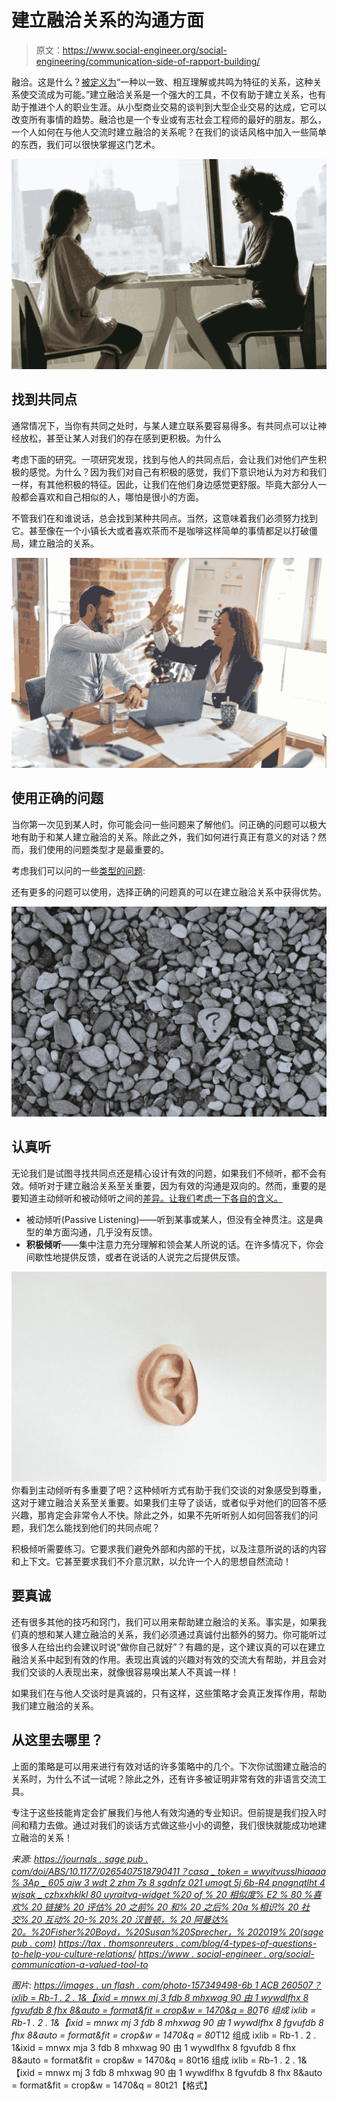 # 建立融洽关系的沟通方面

> 原文：<https://www.social-engineer.org/social-engineering/communication-side-of-rapport-building/>

融洽。这是什么？[被定义为](https://www.merriam-webster.com/dictionary/rapport)“一种以一致、相互理解或共鸣为特征的关系，这种关系使交流成为可能。”建立融洽关系是一个强大的工具，不仅有助于建立关系，也有助于推进个人的职业生涯。从小型商业交易的谈判到大型企业交易的达成，它可以改变所有事情的趋势。融洽也是一个专业或有志社会工程师的最好的朋友。那么，一个人如何在与他人交流时建立融洽的关系呢？在我们的谈话风格中加入一些简单的东西，我们可以很快掌握这门艺术。

![Communication Side of Rapport Building](img/9fcefce0dc0021ed25de13943691e763.png)

## 找到共同点

通常情况下，当你有共同之处时，与某人建立联系要容易得多。有共同点可以让神经放松，甚至让某人对我们的存在感到更积极。为什么

考虑下面的研究。一项研究发现，找到与他人的共同点后，会让我们对他们产生积极的感觉。为什么？因为我们对自己有积极的感觉，我们下意识地认为对方和我们一样，有其他积极的特征。因此，让我们在他们身边感觉更舒服。毕竟大部分人一般都会喜欢和自己相似的人，哪怕是很小的方面。

不管我们在和谁说话，总会找到某种共同点。当然，这意味着我们必须努力找到它。甚至像在一个小镇长大或者喜欢茶而不是咖啡这样简单的事情都足以打破僵局，建立融洽的关系。

![](img/d674b6f996689e388c4f6d8cb69911b6.png)

## 使用正确的问题

当你第一次见到某人时，你可能会问一些问题来了解他们。问正确的问题可以极大地有助于和某人建立融洽的关系。除此之外，我们如何进行真正有意义的对话？然而，我们使用的问题类型才是最重要的。

考虑我们可以问的一些[类型的问题](https://tax.thomsonreuters.com/blog/4-types-of-questions-to-help-you-cultivate-relationships/):

还有更多的问题可以使用，选择正确的问题真的可以在建立融洽关系中获得优势。

![](img/3d18d632d98d2a234e8e857919eefc75.png)

## 认真听

无论我们是试图寻找共同点还是精心设计有效的问题，如果我们不倾听，都不会有效。倾听对于建立融洽关系至关重要，因为有效的沟通是双向的。然而，重要的是要知道主动倾听和被动倾听之间的[差异。让我们考虑一下各自的含义。](https://www.lifehack.org/881336/passive-listening)

*   被动倾听(Passive Listening)——听到某事或某人，但没有全神贯注。这是典型的单方面沟通，几乎没有反馈。
*   **积极倾听**——集中注意力充分理解和领会某人所说的话。在许多情况下，你会间歇性地提供反馈，或者在说话的人说完之后提供反馈。

![](img/d7b4342a4ae7671425f2db0d855a01e3.png)
你看到主动倾听有多重要了吧？这种倾听方式有助于我们交谈的对象感受到尊重，这对于建立融洽关系至关重要。如果我们主导了谈话，或者似乎对他们的回答不感兴趣，那肯定会非常令人不快。除此之外，如果不先听听别人如何回答我们的问题，我们怎么能找到他们的共同点呢？

积极倾听需要练习。它要求我们避免外部和内部的干扰，以及注意所说的话的内容和上下文。它甚至要求我们不介意沉默，以允许一个人的思想自然流动！

## 要真诚

还有很多其他的技巧和窍门，我们可以用来帮助建立融洽的关系。事实是，如果我们真的想和某人建立融洽的关系，我们必须通过真诚付出额外的努力。你可能听过很多人在给出约会建议时说“做你自己就好”？有趣的是，这个建议真的可以在建立融洽关系中起到有效的作用。表现出真诚的兴趣对有效的交流大有帮助，并且会对我们交谈的人表现出来，就像很容易嗅出某人不真诚一样！

如果我们在与他人交谈时是真诚的，只有这样，这些策略才会真正发挥作用，帮助我们建立融洽的关系。

## 从这里去哪里？

上面的策略是可以用来进行有效对话的许多策略中的几个。下次你试图建立融洽的关系时，为什么不试一试呢？除此之外，还有许多被证明非常有效的非语言交流工具。

专注于这些技能肯定会扩展我们与他人有效沟通的专业知识。但前提是我们投入时间和精力去做。通过对我们的谈话方式做这些小小的调整，我们很快就能成功地建立融洽的关系！

*来源:*
[*https://journals . sage pub . com/doi/ABS/10.1177/0265407518790411？casa _ token = wwyitvusslhiaaaa % 3Ap _ 605 ajw 3 wdt 2 zhm 7s 8 sgdnfz 021 umogt 5j 6b-R4 pnagnqtlht 4 wjsak _ czhxxhklkl 80 uyraitvq-widget %20 of % 20 相似度% E2 % 80 %喜欢% 20 链接% 20 评估% 20 之前% 20 和% 20 之后% 20a %相识% 20 社交% 20 互动% 20-% 20% 20 汉普顿，% 20 阿曼达% 20。%20Fisher%20Boyd，%20Susan%20Sprecher，% 202019% 20(sage pub . com)*](https://journals.sagepub.com/doi/abs/10.1177/0265407518790411?casa_token=wWYItVusLHIAAAAA%3Ap_605aJW3wDT2zhhm7s8SgDnfz021uMOGt5j6B-r4PNAgnQtlht4wjsAK_CZHXXHklcl80UYrAItvQ-widget%20of%20the%20similarity%E2%80%93liking%20link%20assessed%20before%20and%20after%20a%20getting-acquainted%20social%20interaction%20-%20Adam%20J.%20Hampton,%20Amanda%20N.%20Fisher%20Boyd,%20Susan%20Sprecher,%202019%20(sagepub.com))
[*https://tax . thomsonreuters . com/blog/4-types-of-questions-to-help-you-culture-relations/*](https://tax.thomsonreuters.com/blog/4-types-of-questions-to-help-you-cultivate-relationships/)
[*https://www . social-engineer . org/social-communication-a-valued-tool-to*](https://www.social-engineer.org/social-engineering/nonverbal-communication-a-valuable-tool-to-gain-trust/)

*图片:*
*[https://images . un flash . com/photo-157349498-6b 1 ACB 260507？ixlib = Rb-1 . 2 . 1&【ixid = mnwx mj 3 fdb 8 mhxwag 90 由 1 wywdlfhx 8 fgvufdb 8 fhx 8&auto = format&fit = crop&w = 1470&q = 80](https://images.unsplash.com/photo-1573497491208-6b1acb260507?ixlib=rb-1.2.1&ixid=MnwxMjA3fDB8MHxwaG90by1wYWdlfHx8fGVufDB8fHx8&auto=format&fit=crop&w=1470&q=80)T6
组成 ixlib = Rb-1 . 2 . 1&【ixid = mnwx mj 3 fdb 8 mhxwag 90 由 1 wywdlfhx 8 fgvufdb 8 fhx 8&auto = format&fit = crop&w = 1470&q = 80*T12
组成 ixlib = Rb-1 . 2 . 1&ixid = mnwx mja 3 fdb 8 mhxwag 90 由 1 wywdlfhx 8 fgvufdb 8 fhx 8&auto = format&fit = crop&w = 1470&q = 80t16
组成 ixlib = Rb-1 . 2 . 1&【ixid = mnwx mj 3 fdb 8 mhxwag 90 由 1 wywdlfhx 8 fgvufdb 8 fhx 8&auto = format&fit = crop&w = 1470&q = 80t21【格式】